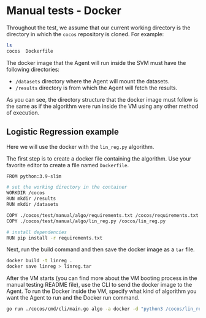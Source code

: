 # Manual tests - Docker

Throughout the test, we assume that our current working directory is the directory in which the `cocos` repository is cloned. For example:
```bash
ls
cocos  Dockerfile
```
The docker image that the Agent will run inside the SVM must have the following directories:
* `/datasets` directory where the Agent will mount the datasets.
* `/results` directory is from which the Agent will fetch the results.

As you can see, the directory structure that the docker image must follow is the same as if the algorithm were run inside the VM using any other method of execution.

## Logistic Regression example

Here we will use the docker with the `lin_reg.py` algorithm.

The first step is to create a docker file containing the algorithm. Use your favorite editor to create a file named `Dockerfile`.

```bash
FROM python:3.9-slim

# set the working directory in the container
WORKDIR /cocos
RUN mkdir /results
RUN mkdir /datasets 

COPY ./cocos/test/manual/algo/requirements.txt /cocos/requirements.txt
COPY ./cocos/test/manual/algo/lin_reg.py /cocos/lin_reg.py

# install dependencies
RUN pip install -r requirements.txt
```

Next, run the build command and then save the docker image as a `tar` file.
```bash
docker build -t linreg .
docker save linreg > linreg.tar
```

After the VM starts (you can find more about the VM booting process in the manual testing README file), use the CLI to send the docker image to the Agent. To run the Docker inside the VM, specify what kind of algorithm you want the Agent to run and the Docker run command.

```bash
go run ./cocos/cmd/cli/main.go algo -a docker -d "python3 /cocos/lin_reg.py" ./linreg.tar <private_key_file_path>
```
